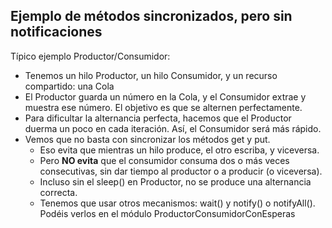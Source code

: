 ## Ejemplo de métodos sincronizados, pero sin notificaciones

Típico ejemplo Productor/Consumidor: 
 - Tenemos un hilo Productor, un hilo Consumidor, y un recurso compartido: una Cola
 - El Productor guarda un número en la Cola, y el Consumidor extrae y muestra ese número. El objetivo es que se alternen perfectamente. 
 - Para dificultar la alternancia perfecta, hacemos que el Productor duerma un poco en cada iteración. Así, el Consumidor será más rápido. 
 - Vemos que no basta con sincronizar los métodos get y put.
   - Eso evita que mientras un hilo produce, el otro escriba, y viceversa.
   - Pero **NO evita** que el consumidor consuma dos o más veces consecutivas, sin dar tiempo al productor o a producir (o viceversa).
   - Incluso sin el sleep() en Productor, no se produce una alternancia correcta. 
   - Tenemos que usar otros mecanismos: wait() y notify() o notifyAll(). Podéis verlos en el módulo ProductorConsumidorConEsperas

